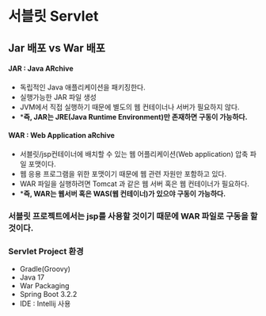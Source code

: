 # 서블릿 Servlet

## Jar 배포 vs War 배포
#### JAR : Java ARchive
- 독립적인 Java 애플리케이션을 패키징한다.
- 실행가능한 JAR 파일 생성
- JVM에서 직접 실행하기 때문에 별도의 웹 컨테이너나 서버가 필요하지 않다.
- ***즉, JAR는 JRE(Java Runtime Environment)만 존재하면 구동이 가능하다.**
#### WAR : Web Application aRchive
- 서블릿/jsp컨테이너에 배치할 수 있는 웹 어플리케이션(Web application) 압축 파일 포맷이다.
- 웹 응용 프로그램을 위한 포맷이기 때문에 웹 관련 자원만 포함하고 있다.
- WAR 파일을 실행하려면 Tomcat 과 같은 웹 서버 혹은 웹 컨테이너가 필요하다.
- ***즉, WAR는 웹서버 혹은 WAS(웹 컨테이너)가 있으야 구동이 가능하다.**

### 서블릿 프로젝트에서는 jsp를 사용할 것이기 때문에 WAR 파일로 구동을 할 것이다.
### Servlet Project 환경
- Gradle(Groovy)
- Java 17
- War Packaging
- Spring Boot 3.2.2
- IDE : Intellij 사용
